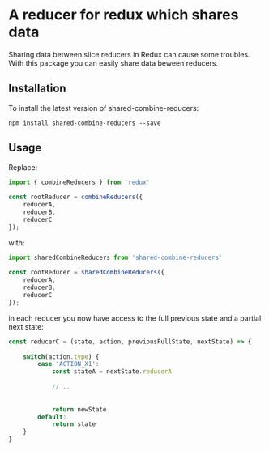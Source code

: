# A reducer for redux which shares data

Sharing data between slice reducers in Redux can cause some troubles. With this package you can easily share
data beween reducers.

## Installation

To install the latest version of shared-combine-reducers:
```
npm install shared-combine-reducers --save
```

## Usage

Replace:

```javascript
import { combineReducers } from 'redux'
  
const rootReducer = combineReducers({
    reducerA,
    reducerB,
    reducerC
});
```

with:

```javascript
import sharedCombineReducers from 'shared-combine-reducers'
  
const rootReducer = sharedCombineReducers({
    reducerA,
    reducerB,
    reducerC
});
```

in each reducer you now have access to the full previous state and a partial next state:

```javascript
const reducerC = (state, action, previousFullState, nextState) => {
    
    switch(action.type) {
        case 'ACTION_X1':
            const stateA = nextState.reducerA
            
            // ..
            
            
            return newState
        default:
            return state    
    }
}
```

